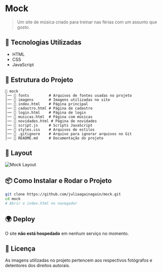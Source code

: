# Mock

> Um site de música criado para treinar nas férias com um assunto que gosto.

## 🚀 Tecnologias Utilizadas

- HTML
- CSS
- JavaScript

## 📂 Estrutura do Projeto

```
📁 mock
│── 📁 fonts         # Arquivos de fontes usadas no projeto
│── 📁 imagens       # Imagens utilizadas no site
│── 📄 index.html    # Página principal
│── 📄 cadastro.html # Página de cadastro
│── 📄 login.html    # Página de login
│── 📄 musicas.html  # Página com músicas
│── 📄 novidades.html # Página de novidades
│── 📄 script.js     # Scripts JavaScript
│── 📄 styles.css    # Arquivos de estilos
│── 📄 .gitignore    # Arquivo para ignorar arquivos no Git
│── 📄 README.md     # Documentação do projeto
```

## 🎨 Layout

![Mock Layout](https://cdn.discordapp.com/attachments/692778197917499422/1337063356829274122/image.png?ex=67a614c9&is=67a4c349&hm=78f12856503f986463f2971ded5e952ef9daddc5d4d826cd5a8b45d29011e2c1&)

## 📦 Como Instalar e Rodar o Projeto

```bash
git clone https://github.com/juliaagainagain/mock.git
cd mock
# Abrir o index.html no navegador
```

## 🌍 Deploy

O site **não está hospedado** em nenhum serviço no momento.

## 📜 Licença

As imagens utilizadas no projeto pertencem aos respectivos fotógrafos e detentores dos direitos autorais.

